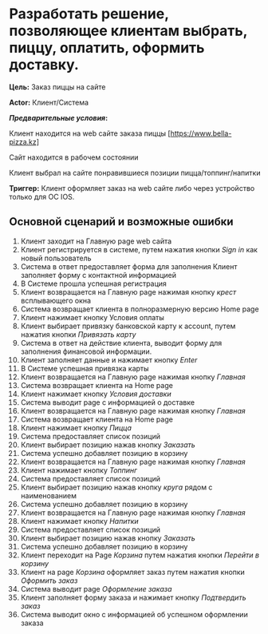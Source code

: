 

# Разработать решение, позволяющее клиентам выбрать, пиццу, оплатить, оформить доставку.

**Цель:** Заказ пиццы на сайте 

**Actor:** Клиент/Система

**_Предварительные условия_:**

Клиент находится на web сайте заказа пиццы [https://www.bella-pizza.kz] 

Сайт находится в рабочем состоянии 

Клиент выбрал на сайте понравившиеся позиции пицца/топпинг/напитки

**Триггер:**   Клиент оформляет заказ на web сайте либо через устройство только для ОС IOS.

## Основной сценарий и возможные ошибки 

1.	Клиент заходит на Главную page web сайта
2.	Клиент регистрируется в системе, путем нажатия кнопки *Sign in* как новый пользователь 
3.	Система в ответ предоставляет форма для заполнения Клиент заполняет форму с контактной информацией 
4.	В Системе прошла успешная регистрация 
5.	Клиент возвращается на Главную page нажимая кнопку *крест* всплывающего окна 
6.	Система возвращает клиента в полноразмерную версию Home page 
7.	Клиент нажимает кнопку Условия оплаты 
8.	Клиент выбирает привязку банковской карту к account, путем нажатия кнопки *Привязать карту* 
9.	Система в ответ на действие клиента, выводит форму для заполнения финансовой информации. 
10.	Клиент заполняет данные и нажимает кнопку *Enter*
11.	В Системе успешная привязка карты 
12.	Клиент возвращается на Главную page нажимая кнопку *Главная* 
13.	Система возвращает клиента на Home page
14.	Клиент нажимает кнопку *Условия доставки* 
15.	Система выводит page с информацией о доставке
16.	Клиент возвращается на Главную page нажимая кнопку *Главная* 
17.	Система возвращает клиента на Home page
18.	Клиент нажимает кнопку *Пицца* 
19.	Система предоставляет список позиций
20.	Клиент выбирает позицию  нажав кнопку *Заказать* 
21.	Система успешно добавляет позицию  в корзину 
22.	Клиент возвращается на Главную page нажимая кнопку *Главная* 
23.	Клиент нажимает кнопку *Топпинг*
24.	Система предоставляет список позиций 
25.	Клиент выбирает позицию  нажав кнопку *круга* рядом с наименованием 
26.	Система успешно добавляет позицию  в корзину 
27.	Клиент возвращается на Главную page нажимая кнопку *Главная*
28.	Клиент нажимает кнопку *Напитки*
29.	Система предоставляет список позиций 
30.	Клиент выбирает позицию  нажав кнопку *Заказать* 
31.	Система успешно добавляет позицию  в корзину  
32.	Клиент переходит на Page *Корзина* путем нажатия кнопки *Перейти в корзину*
33.	Клиент на page *Корзина* оформляет заказ путем нажатия кнопки *Оформить заказ*
34.	Система выводит page *Оформление заказа*
35.	Клиент заполняет форму заказа и нажимает кнопку *Подтвердить заказ*
36.	Система выводит окно с информацией об успешном оформлении заказа 